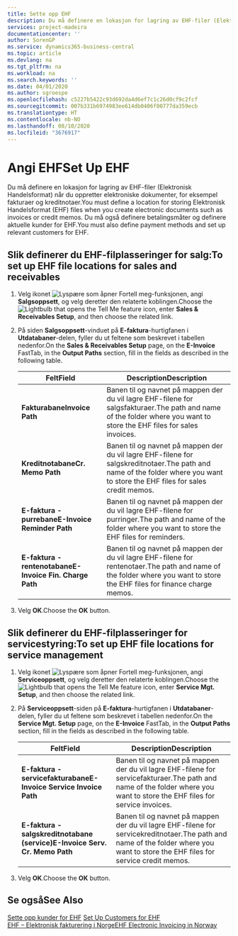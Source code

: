 ```yaml
---
title: Sette opp EHF
description: Du må definere en lokasjon for lagring av EHF-filer (Elektronisk Handelsformat) når du oppretter elektroniske dokumenter, for eksempel fakturaer og kreditnotaer. Du må også definere betalingsmåter og definere aktuelle kunder for EHF.
services: project-madeira
documentationcenter: ''
author: SorenGP
ms.service: dynamics365-business-central
ms.topic: article
ms.devlang: na
ms.tgt_pltfrm: na
ms.workload: na
ms.search.keywords: ''
ms.date: 04/01/2020
ms.author: sgroespe
ms.openlocfilehash: c5227b5422c93d692da4d6ef7c1c26d0cf9c2fcf
ms.sourcegitcommit: 007b331b6974983ee614db0406f00777da359ecb
ms.translationtype: HT
ms.contentlocale: nb-NO
ms.lasthandoff: 08/10/2020
ms.locfileid: "3676917"
---
```

# <a name="set-up-ehf"></a><span data-ttu-id="79848-104">Angi EHF</span><span class="sxs-lookup"><span data-stu-id="79848-104">Set Up EHF</span></span>
<span data-ttu-id="79848-105">Du må definere en lokasjon for lagring av EHF-filer (Elektronisk Handelsformat) når du oppretter elektroniske dokumenter, for eksempel fakturaer og kreditnotaer.</span><span class="sxs-lookup"><span data-stu-id="79848-105">You must define a location for storing Elektronisk Handelsformat (EHF) files when you create electronic documents such as invoices or credit memos.</span></span> <span data-ttu-id="79848-106">Du må også definere betalingsmåter og definere aktuelle kunder for EHF.</span><span class="sxs-lookup"><span data-stu-id="79848-106">You must also define payment methods and set up relevant customers for EHF.</span></span>  

## <a name="to-set-up-ehf-file-locations-for-sales-and-receivables"></a><span data-ttu-id="79848-107">Slik definerer du EHF-filplasseringer for salg:</span><span class="sxs-lookup"><span data-stu-id="79848-107">To set up EHF file locations for sales and receivables</span></span>  

1.  <span data-ttu-id="79848-108">Velg ikonet ![Lyspære som åpner Fortell meg-funksjonen](../../media/ui-search/search_small.png "Fortell hva du vil gjøre"), angi **Salgsoppsett**, og velg deretter den relaterte koblingen.</span><span class="sxs-lookup"><span data-stu-id="79848-108">Choose the ![Lightbulb that opens the Tell Me feature](../../media/ui-search/search_small.png "Tell me what you want to do") icon, enter **Sales & Receivables Setup**, and then choose the related link.</span></span>  
2.  <span data-ttu-id="79848-109">På siden **Salgsoppsett**-vinduet på **E-faktura**-hurtigfanen i **Utdatabaner**-delen, fyller du ut feltene som beskrevet i tabellen nedenfor.</span><span class="sxs-lookup"><span data-stu-id="79848-109">On the **Sales & Receivables Setup** page, on the **E-Invoice** FastTab, in the **Output Paths** section, fill in the fields as described in the following table.</span></span>  

    |<span data-ttu-id="79848-110">Felt</span><span class="sxs-lookup"><span data-stu-id="79848-110">Field</span></span>|<span data-ttu-id="79848-111">Description</span><span class="sxs-lookup"><span data-stu-id="79848-111">Description</span></span>|  
    |---------------------------------|---------------------------------------|  
    |<span data-ttu-id="79848-112">**Fakturabane**</span><span class="sxs-lookup"><span data-stu-id="79848-112">**Invoice Path**</span></span>|<span data-ttu-id="79848-113">Banen til og navnet på mappen der du vil lagre EHF-filene for salgsfakturaer.</span><span class="sxs-lookup"><span data-stu-id="79848-113">The path and name of the folder where you want to store the EHF files for sales invoices.</span></span>|  
    |<span data-ttu-id="79848-114">**Kreditnotabane**</span><span class="sxs-lookup"><span data-stu-id="79848-114">**Cr. Memo Path**</span></span>|<span data-ttu-id="79848-115">Banen til og navnet på mappen der du vil lagre EHF-filene for salgskreditnotaer.</span><span class="sxs-lookup"><span data-stu-id="79848-115">The path and name of the folder where you want to store the EHF files for sales credit memos.</span></span>|  
    |<span data-ttu-id="79848-116">**E-faktura - purrebane**</span><span class="sxs-lookup"><span data-stu-id="79848-116">**E-Invoice Reminder Path**</span></span>|<span data-ttu-id="79848-117">Banen til og navnet på mappen der du vil lagre EHF-filene for purringer.</span><span class="sxs-lookup"><span data-stu-id="79848-117">The path and name of the folder where you want to store the EHF files for reminders.</span></span>|  
    |<span data-ttu-id="79848-118">**E-faktura - rentenotabane**</span><span class="sxs-lookup"><span data-stu-id="79848-118">**E-Invoice Fin. Charge Path**</span></span>|<span data-ttu-id="79848-119">Banen til og navnet på mappen der du vil lagre EHF-filene for rentenotaer.</span><span class="sxs-lookup"><span data-stu-id="79848-119">The path and name of the folder where you want to store the EHF files for finance charge memos.</span></span>|  

3.  <span data-ttu-id="79848-120">Velg **OK**.</span><span class="sxs-lookup"><span data-stu-id="79848-120">Choose the **OK** button.</span></span>  

## <a name="to-set-up-ehf-file-locations-for-service-management"></a><span data-ttu-id="79848-121">Slik definerer du EHF-filplasseringer for servicestyring:</span><span class="sxs-lookup"><span data-stu-id="79848-121">To set up EHF file locations for service management</span></span>  

1.  <span data-ttu-id="79848-122">Velg ikonet ![Lyspære som åpner Fortell meg-funksjonen](../../media/ui-search/search_small.png "Fortell hva du vil gjøre"), angi **Serviceoppsett**, og velg deretter den relaterte koblingen.</span><span class="sxs-lookup"><span data-stu-id="79848-122">Choose the ![Lightbulb that opens the Tell Me feature](../../media/ui-search/search_small.png "Tell me what you want to do") icon, enter **Service Mgt. Setup**, and then choose the related link.</span></span>  
2.  <span data-ttu-id="79848-123">På **Serviceoppsett**-siden på **E-faktura**-hurtigfanen i **Utdatabaner**-delen, fyller du ut feltene som beskrevet i tabellen nedenfor.</span><span class="sxs-lookup"><span data-stu-id="79848-123">On the **Service Mgt. Setup** page, on the **E-Invoice** FastTab, in the **Output Paths** section, fill in the fields as described in the following table.</span></span>  

    |<span data-ttu-id="79848-124">Felt</span><span class="sxs-lookup"><span data-stu-id="79848-124">Field</span></span>|<span data-ttu-id="79848-125">Description</span><span class="sxs-lookup"><span data-stu-id="79848-125">Description</span></span>|  
    |---------------------------------|---------------------------------------|  
    |<span data-ttu-id="79848-126">**E-faktura - servicefakturabane**</span><span class="sxs-lookup"><span data-stu-id="79848-126">**E-Invoice Service Invoice Path**</span></span>|<span data-ttu-id="79848-127">Banen til og navnet på mappen der du vil lagre EHF-filene for servicefakturaer.</span><span class="sxs-lookup"><span data-stu-id="79848-127">The path and name of the folder where you want to store the EHF files for service invoices.</span></span>|  
    |<span data-ttu-id="79848-128">**E-faktura - salgskreditnotabane (service)**</span><span class="sxs-lookup"><span data-stu-id="79848-128">**E-Invoice Serv. Cr. Memo Path**</span></span>|<span data-ttu-id="79848-129">Banen til og navnet på mappen der du vil lagre EHF-filene for servicekreditnotaer.</span><span class="sxs-lookup"><span data-stu-id="79848-129">The path and name of the folder where you want to store the EHF files for service credit memos.</span></span>|  

3.  <span data-ttu-id="79848-130">Velg **OK**.</span><span class="sxs-lookup"><span data-stu-id="79848-130">Choose the **OK** button.</span></span>  

## <a name="see-also"></a><span data-ttu-id="79848-131">Se også</span><span class="sxs-lookup"><span data-stu-id="79848-131">See Also</span></span>  
 <span data-ttu-id="79848-132">[Sette opp kunder for EHF](how-to-set-up-customers-for-ehf.md) </span><span class="sxs-lookup"><span data-stu-id="79848-132">[Set Up Customers for EHF](how-to-set-up-customers-for-ehf.md) </span></span>  
 [<span data-ttu-id="79848-133">EHF – Elektronisk fakturering i Norge</span><span class="sxs-lookup"><span data-stu-id="79848-133">EHF Electronic Invoicing in Norway</span></span>](ehf-electronic-invoicing-in-norway.md)
